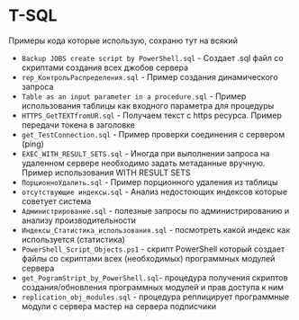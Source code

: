 # T-SQL
Примеры кода которые использую, сохраню тут на всякий

- `Backup JOBS create script by PowerShell.sql` - Создает .sql файл со скриптами создания всех джобов сервера
- `rep_КонтрольРаспределения.sql` - Пример создания динамического запроса
- `Table as an input parameter in a procedure.sql` - Пример использования таблицы как входного параметра для процедуры
- `HTTPS_GetTEXTfromUR.sql` - Получаем текст с https ресурса. Пример передачи токена в заголовке 
- `get_TestConnection.sql` - Пример проверки соединения с сервером (ping)
- `EXEC_WITH_RESULT_SETS.sql` - Иногда при выполнении запроса на удаленном сервере необходимо задать метаданные вручную. Пример использования WITH RESULT SETS
- `ПорционноУдалить.sql` - Пример порционного удаления из таблицы
- `отсутствующие индексы.sql` - Анализ недостоющих индексов которые советует система 
- `Администрирование.sql` - полезные запросы по администрированию и анализу производительности
- `Индексы_Статистика_использования.sql` - посмотреть какой индекс как используется (статистика)
- `PowerShell_Script_Objects.ps1` - скрипт PowerShell который создает файлы со скриптами всех (необходимых) программных модулей сервера
- `get_PogramStript_by_PowerShell.sql`- процедура получения скриптов создания/обновления программных модулей и прав доступа к ним
- `replication_obj_modules.sql` - процедура реплицирует программные модули с сервера мастер на сервера подписчики
